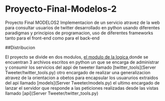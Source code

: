 # Proyecto-Final-Modelos-2

Proyecto Final MODELOS2 Implementacion de un servicio atravez de la web para consultar usuarios de twitter desarrollado en python usando diferentes paradigmas y principios de programacion, uso de diferentes frameworks tanto para el front-end 
como para el back-end

##Distribucion

El proyecto se divide en dos modulos, [el modulo de la logica ](https://github.com/matheo6/Proyecto-Final-Modelos-2/tree/master/Server%20Tweeter) donde se encuentran 3 archivos escritos en python 
un que se encarga de administrar y consumir los servicios del appi de tweeter llamado [twitter_tools](Server Tweeter/twitter_tools.py)
otro encargado de realizar una generalizacion atravez de la orientacion a obetos para encapsular los usuarurios extraidos del api llamado [models](Server Tweeter/models.py)
el ultimo encargado de lanzar el servidor que responde a las peticiones realizadas desde las vistas llamado [api](Server Tweeter/twitter_tools.py) 


